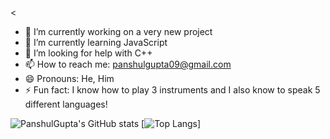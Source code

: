 
<

- 🔭 I’m currently working on a very new project
- 🌱 I’m currently learning JavaScript 
- 🤔 I’m looking for help with C++
- 📫 How to reach me: panshulgupta09@gmail.com 
- 😄 Pronouns: He, Him
- ⚡ Fun fact: I know how to play 3 instruments and I also know to speak 5 different languages!
>
![PanshulGupta's GitHub stats](https://github-readme-stats.vercel.app/api?username=Panshul&show_icons=true&theme=compact)
[![Top Langs](https://github-readme-stats.vercel.app/api/top-langs/?username=PanshulGupta&layout=radical)]


